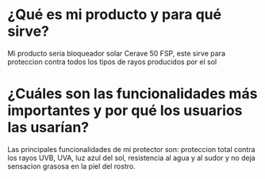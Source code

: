# ¿Qué es mi producto y para qué sirve?

Mi producto seria bloqueador solar Cerave 50 FSP, este sirve para proteccion contra todos los tipos de rayos producidos por el sol

# ¿Cuáles son las funcionalidades más importantes y por qué los usuarios las usarían?

Las principales funcionalidades de mi protector son: proteccion total contra los rayos UVB, UVA, luz azul del sol, resistencia al agua y al sudor y no deja sensacion grasosa en la piel del rostro.